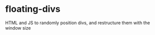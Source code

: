 floating-divs
=============

HTML and JS to randomly position divs, and restructure them with the window size